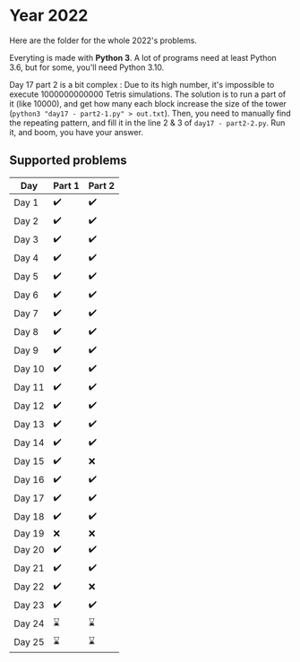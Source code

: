 # Year 2022

Here are the folder for the whole 2022's problems.

Everyting is made with **Python 3**. A lot of programs need at least Python 3.6, but for some, you'll need Python 3.10.

Day 17 part 2 is a bit complex : Due to its high number, it's impossible to execute 1000000000000 Tetris simulations. The solution is to run a part of it (like 10000), and get how many each block increase the size of the tower (`python3 "day17 - part2-1.py" > out.txt`).
Then, you need to manually find the repeating pattern, and fill it in the line 2 & 3 of `day17 - part2-2.py`. Run it, and boom, you have your answer.

## Supported problems

| Day    | Part 1             | Part 2             |
|--------|--------------------|--------------------|
| Day 1  | :heavy_check_mark: | :heavy_check_mark: |
| Day 2  | :heavy_check_mark: | :heavy_check_mark: |
| Day 3  | :heavy_check_mark: | :heavy_check_mark: |
| Day 4  | :heavy_check_mark: | :heavy_check_mark: |
| Day 5  | :heavy_check_mark: | :heavy_check_mark: |
| Day 6  | :heavy_check_mark: | :heavy_check_mark: |
| Day 7  | :heavy_check_mark: | :heavy_check_mark: |
| Day 8  | :heavy_check_mark: | :heavy_check_mark: |
| Day 9  | :heavy_check_mark: | :heavy_check_mark: |
| Day 10 | :heavy_check_mark: | :heavy_check_mark: |
| Day 11 | :heavy_check_mark: | :heavy_check_mark: |
| Day 12 | :heavy_check_mark: | :heavy_check_mark: |
| Day 13 | :heavy_check_mark: | :heavy_check_mark: |
| Day 14 | :heavy_check_mark: | :heavy_check_mark: |
| Day 15 | :heavy_check_mark: | :x: |
| Day 16 | :heavy_check_mark: | :heavy_check_mark: |
| Day 17 | :heavy_check_mark: | :heavy_check_mark: |
| Day 18 | :heavy_check_mark: | :heavy_check_mark: |
| Day 19 | :x: | :x: |
| Day 20 | :heavy_check_mark: | :heavy_check_mark: |
| Day 21 | :heavy_check_mark: | :heavy_check_mark: |
| Day 22 | :heavy_check_mark: | :x: |
| Day 23 | :heavy_check_mark: | :heavy_check_mark: |
| Day 24 | :hourglass: | :hourglass: |
| Day 25 | :hourglass: | :hourglass: |
